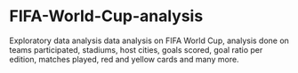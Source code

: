 # FIFA-World-Cup-analysis
Exploratory data analysis data analysis on FIFA World Cup, analysis done on teams participated, stadiums, host cities, goals scored, goal ratio per edition, matches played, red and yellow cards and many more.
